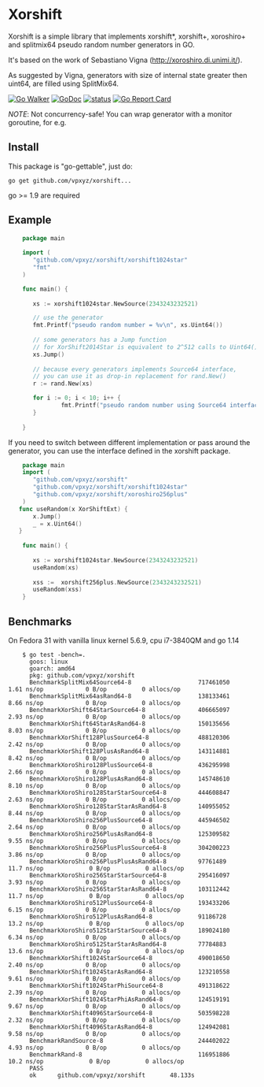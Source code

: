 # Xorshift

Xorshift is a simple library that implements xorshift*, xorshift+, xoroshiro+ and splitmix64 pseudo random number generators in GO.

It's based on the work of Sebastiano Vigna (http://xoroshiro.di.unimi.it/).

As suggested by Vigna, generators with size of internal state greater then uint64, are filled using SplitMix64.

[![Go Walker](https://img.shields.io/badge/Go%20Walker-API%20Documentation-green.svg?style=flat)](https://gowalker.org/github.com//vpxyz/xorshift)
[![GoDoc](https://godoc.org/github.com/vpxyz/xorshift?status.svg)](https://godoc.org/github.com/vpxyz/xorshift)
[![status](https://sourcegraph.com/api/repos/github.com/vpxyz/xorshift/.badges/status.svg)](https://sourcegraph.com/github.com/vpxyz/xorshift)
[![Go Report Card](https://goreportcard.com/badge/github.com/vpxyz/xorshift)](https://goreportcard.com/report/github.com/vpxyz/xorshift)

*NOTE*: Not concurrency-safe! You can wrap generator with a monitor goroutine, for e.g.

## Install

This package is "go-gettable", just do:

    go get github.com/vpxyz/xorshift...

go >= 1.9 are required

## Example




``` go
    package main
    
    import (
       "github.com/vpxyz/xorshift/xorshift1024star"
       "fmt"
    )

    func main() {
    
       xs := xorshift1024star.NewSource(2343243232521)

       // use the generator
       fmt.Printf("pseudo random number = %v\n", xs.Uint64())
       
       // some generators has a Jump function
       // for XorShift2014Star is equivalent to 2^512 calls to Uint64()
       xs.Jump() 
       
       // because every generators implements Source64 interface, 
       // you can use it as drop-in replacement for rand.New()
       r := rand.New(xs)

       for i := 0; i < 10; i++ {
		       fmt.Printf("pseudo random number using Source64 interface = %v\n", r.ExpFloat64())
	   }
       
    }
```


If you need to switch between different implementation or pass around the generator, you can use the interface defined in the xorshift package.

```go
    package main
    import (
       "github.com/vpxyz/xorshift"
       "github.com/vpxyz/xorshift/xorshift1024star"
       "github.com/vpxyz/xorshift/xoroshiro256plus"
    )
   func useRandom(x XorShiftExt) {
       x.Jump()
       _ = x.Uint64()
   }
    
    func main() {
    
       xs := xorshift1024star.NewSource(2343243232521)
       useRandom(xs)
       
       xss :=  xorshift256plus.NewSource(2343243232521)
       useRandom(xss)
    }
```

## Benchmarks

On Fedora 31 with vanilla linux kernel 5.6.9, cpu i7-3840QM and go 1.14

``` shellsession
    $ go test -bench=.
      goos: linux
      goarch: amd64
      pkg: github.com/vpxyz/xorshift
      BenchmarkSplitMix64Source64-8                   717461050                1.61 ns/op            0 B/op          0 allocs/op
      BenchmarkSplitMix64asRand64-8                   138133461                8.66 ns/op            0 B/op          0 allocs/op
      BenchmarkXorShift64StarSource64-8               406665097                2.93 ns/op            0 B/op          0 allocs/op
      BenchmarkXorShift64StarAsRand64-8               150135656                8.03 ns/op            0 B/op          0 allocs/op
      BenchmarkXorShift128PlusSource64-8              488120306                2.42 ns/op            0 B/op          0 allocs/op
      BenchmarkXorShift128PlusAsRand64-8              143114881                8.42 ns/op            0 B/op          0 allocs/op
      BenchmarkXoroShiro128PlusSource64-8             436295998                2.66 ns/op            0 B/op          0 allocs/op
      BenchmarkXoroShiro128PlusAsRand64-8             145748610                8.10 ns/op            0 B/op          0 allocs/op
      BenchmarkXoroShiro128StarStarSource64-8         444608847                2.63 ns/op            0 B/op          0 allocs/op
      BenchmarkXoroShiro128StarStarAsRand64-8         140955052                8.44 ns/op            0 B/op          0 allocs/op
      BenchmarkXoroShiro256PlusSource64-8             445946502                2.64 ns/op            0 B/op          0 allocs/op
      BenchmarkXoroShiro256PlusAsRand64-8             125309582                9.55 ns/op            0 B/op          0 allocs/op
      BenchmarkXoroShiro256PlusPlusSource64-8         304200223                3.86 ns/op            0 B/op          0 allocs/op
      BenchmarkXoroShiro256PlusPlusAsRand64-8         97761489                11.7 ns/op             0 B/op          0 allocs/op
      BenchmarkXoroShiro256StarStarSource64-8         295416097                3.93 ns/op            0 B/op          0 allocs/op
      BenchmarkXoroShiro256StarStarAsRand64-8         103112442               11.7 ns/op             0 B/op          0 allocs/op
      BenchmarkXoroShiro512PlusSource64-8             193433206                6.15 ns/op            0 B/op          0 allocs/op
      BenchmarkXoroShiro512PlusAsRand64-8             91186728                13.2 ns/op             0 B/op          0 allocs/op
      BenchmarkXoroShiro512StarStarSource64-8         189024180                6.34 ns/op            0 B/op          0 allocs/op
      BenchmarkXoroShiro512StarStarAsRand64-8         77784883                13.6 ns/op             0 B/op          0 allocs/op
      BenchmarkXorShift1024StarSource64-8             490018650                2.40 ns/op            0 B/op          0 allocs/op
      BenchmarkXorShift1024StarAsRand64-8             123210558                9.61 ns/op            0 B/op          0 allocs/op
      BenchmarkXorShift1024StarPhiSource64-8          491318622                2.39 ns/op            0 B/op          0 allocs/op
      BenchmarkXorShift1024StarPhiAsRand64-8          124519191                9.67 ns/op            0 B/op          0 allocs/op
      BenchmarkXorShift4096StarSource64-8             503598228                2.32 ns/op            0 B/op          0 allocs/op
      BenchmarkXorShift4096StarAsRand64-8             124942081                9.58 ns/op            0 B/op          0 allocs/op
      BenchmarkRandSource-8                           244402022                4.93 ns/op            0 B/op          0 allocs/op
      BenchmarkRand-8                                 116951886               10.2 ns/op             0 B/op          0 allocs/op
      PASS
      ok      github.com/vpxyz/xorshift       48.133s
    
```
